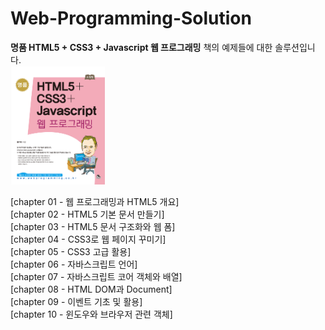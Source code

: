 # Web-Programming-Solution
<b>명품 HTML5 + CSS3 + Javascript 웹 프로그래밍</b> 책의 예제들에 대한 솔루션입니다.<br>
<img src="book.png" width="30%" height="30%">

[chapter 01 - 웹 프로그래밍과 HTML5 개요]<br>
[chapter 02 - HTML5 기본 문서 만들기]<br>
[chapter 03 - HTML5 문서 구조화와 웹 폼]<br>
[chapter 04 - CSS3로 웹 페이지 꾸미기]<br>
[chapter 05 - CSS3 고급 활용]<br>
[chapter 06 - 자바스크립트 언어]<br>
[chapter 07 - 자바스크립트 코어 객체와 배열]<br>
[chapter 08 - HTML DOM과 Document]<br>
[chapter 09 - 이벤트 기초 및 활용]<br>
[chapter 10 - 윈도우와 브라우저 관련 객체]<br>
